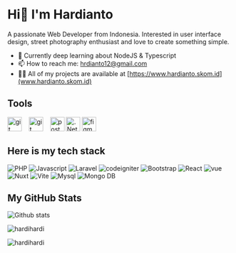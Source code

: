 <h1>Hi👋 I'm Hardianto</h1>
<p>A passionate Web Developer from Indonesia. Interested in user interface design, street photography enthusiast and love to create something simple.</p>

- 📖 Currently deep learning about NodeJS & Typescript
- 📫 How to reach me: hrdianto12@gmail.com
- 👨‍💻 All of my projects are available at [https://www.hardianto.skom.id](www.hardianto.skom.id)

## Tools
<span>
<img src="https://www.vectorlogo.zone/logos/visualstudio_code/visualstudio_code-icon.svg" alt="git" height="32px" title="Git" />
</span>&nbsp;&nbsp;
<span>
<img src="https://www.vectorlogo.zone/logos/git-scm/git-scm-icon.svg" alt="git" height="32px" title="Git" />
</span>&nbsp;&nbsp;
<span>
<img src="https://www.vectorlogo.zone/logos/getpostman/getpostman-icon.svg" alt="postman" height="32px" title="Postman" />
</span>
<span>
<img src="https://www.vectorlogo.zone/logos/dotnet/dotnet-icon.svg" alt=".Net Programmer" height="32px" title="Postman" />
</span>
<span>
<img src="https://www.vectorlogo.zone/logos/figma/figma-icon.svg" alt="figma" height="32px" title="Figma" />
</span>


## Here is my tech stack
![PHP](https://img.shields.io/badge/php-ffffff?style=for-the-badge&logo=php&logoColor=black)
![Javascript](https://img.shields.io/badge/javascript-ffffff?style=for-the-badge&logo=javascript&logoColor=black)
![Laravel](https://img.shields.io/badge/Laravel-ffffff?style=for-the-badge&logo=laravel&logoColor=black)
![codeigniter](https://img.shields.io/badge/codeigniter-ffffff?style=for-the-badge&logo=codeigniter&logoColor=black)
![Bootstrap](https://img.shields.io/badge/Bootstrap-ffffff?style=for-the-badge&logo=bootstrap&logoColor=black)
![React](https://img.shields.io/badge/React-ffffff?style=for-the-badge&logo=react&logoColor=black)
![vue](https://img.shields.io/badge/vue-ffffff?style=for-the-badge&logo=vue.js&logoColor=black)
![Nuxt](https://img.shields.io/badge/nuxt-ffffff?style=for-the-badge&logo=nuxt.js&logoColor=black)
![Vite](https://img.shields.io/badge/vite-ffffff?style=for-the-badge&logo=vite&logoColor=black)
![Mysql](https://img.shields.io/badge/msql-ffffff?style=for-the-badge&logo=mysql&logoColor=black)
![Mongo DB](https://img.shields.io/badge/mongodb-ffffff?style=for-the-badge&logo=mongodb&logoColor=black)


## My GitHub Stats
![Github stats](https://github-readme-stats.vercel.app/api?username=Hardihardi&show_icons=true&include_all_commits=true&hide_border=true&bg_color=fff&icon_color=106eea&title_color=106eea&text_color=000&custom_title=My+Github+Stats)
<p><img align="center" src="https://github-readme-stats.vercel.app/api/top-langs?username=hardihardi&show_icons=true&locale=en&layout=compact" alt="hardihardi" /></p>
<p><img align="center" src="https://github-readme-streak-stats.herokuapp.com/?user=hardihardi&" alt="hardihardi" /></p>
<ul style="font-family:'Gill Sans', 'Gill Sans MT', Calibri, 'Trebuchet MS', sans-serif;">

